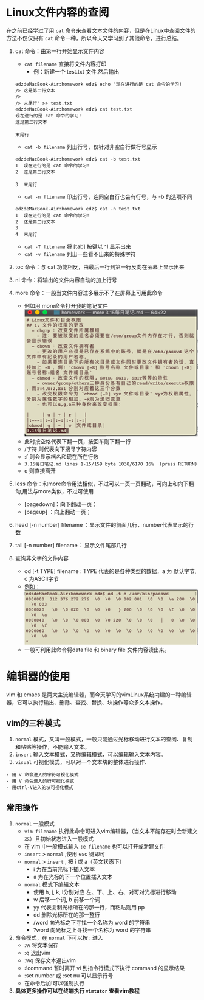 

# Linux文件内容的查阅

在之前已经学过了用 `cat` 命令来查看文本文件的内容，但是在Linux中查阅文件的方法不仅仅只有 `cat` 命令一种，所以今天又学习到了其他命令，进行总结。
  1. cat 命令：由第一行开始显示文件内容   
     - `cat filename` 直接将文件内容打印
       - 例：新建一个 test.txt 文件,然后输出
     ```
     edzdeMacBook-Air:homework edz$ echo "现在进行的是 cat 命令的学习! 
     /> 这是第二行文本
     /> 
     /> 末尾行" >> test.txt
     edzdeMacBook-Air:homework edz$ cat test.txt 
     现在进行的是 cat 命令的学习! 
     这是第二行文本

     末尾行
     ```

     - `cat -b filename` 列出行号，仅针对非空白行做行号显示
     ```
     edzdeMacBook-Air:homework edz$ cat -b test.txt 
     1	现在进行的是 cat 命令的学习! 
     2	这是第二行文本

     3	末尾行
     ```

     -  `cat -n fliename` 印出行号，连同空白行也会有行号，与 -b 的选项不同
  
     ```
     edzdeMacBook-Air:homework edz$ cat -n test.txt 
     1	现在进行的是 cat 命令的学习! 
     2	这是第二行文本
     3	
     4	末尾行
     ```

     - `cat -T filename` 将 [tab] 按键以 ^I 显示出来
     - `cat -v filename` 列出一些看不出来的特殊字符
  
  2. toc 命令：与 cat 功能相反，由最后一行到第一行反向在萤幕上显示出来
  3. nl 命令：将输出的文件内容自动的加上行号
  4. more 命令：一般当文件内容过多展示不了在屏幕上可用此命令
     - 例如用 more命令打开我的笔记文件  
       ![1](https://github.com/lioil9/note-book/blob/master/image/more%E5%91%BD%E4%BB%A4.png)  
     - 此时按空格代表下翻一页，按回车则下翻一行
     - /字符 则代表向下搜寻字符内容
     - :f 则会显示档名和现在所在行数  
     - `3.15每日笔记.md lines 1-15/159 byte 1038/6170 16%  (press RETURN)`
     - q 则直接离开
  1. less 命令：和more命令用法相似，不过可以一页一页翻动，可向上和向下翻动,用法与more类似，不过可使用 
     - [pagedown]：向下翻动一页；
     - [pageup]  ：向上翻动一页；
  2. head [-n number] filename ：显示文件的前面几行，number代表显示的行数
  3. tail [-n number] filename： 显示文件尾部几行
  4. 查询非文字的文件内容
     - od [-t TYPE] filename : TYPE 代表的是各种类型的数据，a 为 默认字节, c 为ASCII字节
     - 例如：  
     ![2](https://github.com/lioil9/note-book/blob/master/image/od.png)  
     - 一般可利用此命令将data file 和 binary file 文件内容读出来。



# 编辑器的使用
vim 和 emacs 是两大主流编辑器，而今天学习的vimLinux系统内建的一种编辑器，它可以执行输出、删除、查找、替换、块操作等众多文本操作。
## vim的三种模式
  1. `normal` 模式，又叫一般模式，一般只能通过光标移动进行文本的查阅、复制和粘贴等操作，不能输入文本。
  2. `insert` 输入文本模式，又称编辑模式，可以编辑输入文本内容。
  3. `visual` 可视化模式，可以对一个文本块的整体进行操作.

    - 用 v 命令进入的字符可视化模式
    - 用 V 命令进入的行可视化模式
    - 用ctrl-V进入的块可视化模式

## 常用操作
  1. `normal` 一般模式   
     - `vim filename` 执行此命令可进入vim编辑器，（当文本不能存在时会新建文本）且初始状态进入一般模式
     - 在 vim 中一般模式输入 `:e filename` 也可以打开或新建文件
     - `insert` > `normal` ,使用 esc 键即可
     - `normal` > `insert` , 按 i 或 a（英文状态下）
       - i 为在当前光标下插入文本
       - a 为在光标的下一个位置插入文本
     - `normal` 模式下编辑文本
       - 使用 h, j, k, l分别对应 左、下、上、右、对可对光标进行移动
       - w 后移一个词, b 前移一个词
       - yy 代表复制光标所在的那一行，而粘贴则用 pp
       - dd 删除光标所在的那一整行
       - /word 向光标之下寻找一个名称为 word 的字符串
       - ?word 向光标之上寻找一个名称为 word 的字符串  
  2. 命令模式，在 `normal` 下可以按 : 进入  
     - :w 将文本保存  
     - :q 退出vim
     - :wq 保存文本退出vim
     - :!command 暂时离开 vi 到指令行模式下执行 command 的显示结果
     - :set number 或 :set nu 可以显示行号
     - 在命令后加!可以强制执行
  3. **具体更多操作可以在终端执行 `vimtutor` 查看vim教程**

  